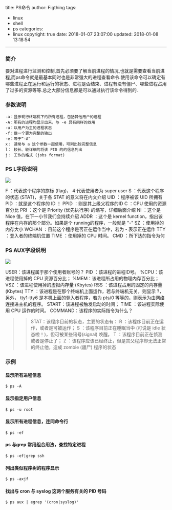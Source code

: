 title: PS命令
author: Figthing
tags:
  - linux
  - shell
  - ps
categories:
  - linux
copyright: true
date: 2018-01-07 23:07:00
updated: 2018-01-08 13:18:54
---
### 简介

要对进程进行监测和控制,首先必须要了解当前进程的情况,也就是需要查看当前进程,而ps命令就是最基本同时也是非常强大的进程查看命令.使用该命令可以确定有哪些进程正在运行和运行的状态、进程是否结束、进程有没有僵尸、哪些进程占用了过多的资源等等.总之大部分信息都是可以通过执行该命令得到的.

### 参数说明

``` shell
-a：显示现行终端机下的所有进程，包括其他用户的进程
-A：所有的进程均显示出来，与 -e 具有同样的效用
-u：以用户为主的进程状态
-f：做一个更为完整的输出
-e：等于“-A”
x： 通常与 a 这个参数一起使用，可列出较完整信息
l： 较长、较详细的将该 PID 的的信息列出
j： 工作的格式 (jobs format)
```

<!--more-->

### PS L字段说明


![](http://zhouqi-blog.oss-cn-shenzhen.aliyuncs.com/img/linux/1.png)

> 
F	：代表这个程序的旗标 (flag)， 4 代表使用者为 super user
S	：代表这个程序的状态 (STAT)，关于各 STAT 的意义将在内文介绍
UID ：程序被该 UID 所拥有
PID ：就是这个程序的 ID ！
PPID ：则是其上级父程序的ID
C	：CPU 使用的资源百分比
PRI ：这个是 Priority (优先执行序) 的缩写，详细后面介绍
NI	：这个是 Nice 值，在下一小节我们会持续介绍
ADDR ：这个是 kernel function，指出该程序在内存的那个部分。如果是个 running的程序，一般就是 "-"
SZ	：使用掉的内存大小
WCHAN ：目前这个程序是否正在运作当中，若为 - 表示正在运作
TTY ：登入者的终端机位置
TIME ：使用掉的 CPU 时间。
CMD ：所下达的指令为何

### PS AUX字段说明

![](http://zhouqi-blog.oss-cn-shenzhen.aliyuncs.com/img/linux/2.png)

> 
USER：该进程属于那个使用者账号的？
PID ：该进程的进程ID号。
%CPU：该进程使用掉的 CPU 资源百分比；
%MEM：该进程所占用的物理内存百分比；
VSZ ：该进程使用掉的虚拟内存量 (Kbytes)
RSS ：该进程占用的固定的内存量 (Kbytes)
TTY ：该进程是在那个终端机上面运作，若与终端机无关，则显示 ?，另外， tty1-tty6 是本机上面的登入者程序，若为 pts/0 等等的，则表示为由网络连接进主机的程序。
START：该进程被触发启动的时间；
TIME ：该进程实际使用 CPU 运作的时间。
COMMAND：该程序的实际指令为什么？
 >> STAT：该程序目前的状态，主要的状态有：
   R ：该程序目前正在运作，或者是可被运作；
   S ：该程序目前正在睡眠当中 (可说是 idle 状态啦！)，但可被某些讯号(signal) 唤醒。
   T ：该程序目前正在侦测或者是停止了；
   Z ：该程序应该已经终止，但是其父程序却无法正常的终止他，造成 zombie (疆尸) 程序的状态
   
   
### 示例

#### 显示所有进程信息

```shell
$ ps -A
```

#### 显示指定用户信息

```shell
$ ps -u root
```
#### 显示所有进程信息，连同命令行

```shell
$ ps -ef
```

#### ps 与grep 常用组合用法，查找特定进程

```shell
$ ps -ef|grep ssh
```

#### 列出类似程序树的程序显示

```shell
$ ps -axjf
```

#### 找出与 cron 与 syslog 这两个服务有关的 PID 号码

```shell
$ ps aux | egrep '(cron|syslog)'
```